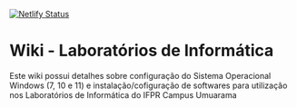 [![Netlify Status](https://api.netlify.com/api/v1/badges/de8d5b64-5032-487e-93a2-500e3dd916d6/deploy-status)](https://app.netlify.com/sites/labsifpr/deploys)

# Wiki - Laboratórios de Informática

Este wiki possui detalhes sobre configuração do Sistema Operacional Windows (7, 10 e 11) e instalação/cofiguração de softwares para utilização nos Laboratórios de Informática do IFPR Campus Umuarama